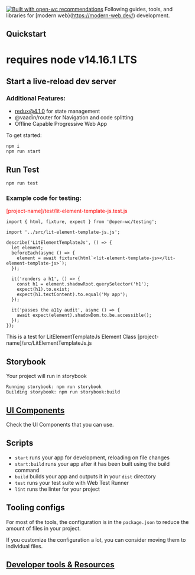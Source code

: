 [![Built with open-wc recommendations](https://img.shields.io/badge/built%20with-open--wc-blue.svg)](https://github.com/open-wc)
Following guides, tools, and libraries for [modern web}(https://modern-web.dev/) development.

## Quickstart
# requires node v14.16.1 LTS
## Start a live-reload dev server

### Additional Features:
- redux@4.1.0 for state management
- @vaadin/router for Navigation and code splitting
- Offline Capable Progressive Web App


To get started:
```
npm i
npm run start
```

## Run Test

```
npm run test
```
### Example code for testing:

<p style="color: red">[project-name]/test/lit-element-template-js.test.js</p>

```
import { html, fixture, expect } from '@open-wc/testing';

import '../src/lit-element-template-js.js';

describe('LitElementTemplateJs', () => {
  let element;
  beforeEach(async () => {
    element = await fixture(html`<lit-element-template-js></lit-element-template-js>`);
  });

  it('renders a h1', () => {
    const h1 = element.shadowRoot.querySelector('h1');
    expect(h1).to.exist;
    expect(h1.textContent).to.equal('My app');
  });

  it('passes the a11y audit', async () => {
    await expect(element).shadowDom.to.be.accessible();
  });
});
```
This is a test for LitElementTemplateJs Element Class [project-name]/src/LitElementTemplateJs.js

## Storybook
Your project will run in storybook
```
Running storybook: npm run storybook
Building storybook: npm run storybook:build
```

## [UI Components](https://vaadin.com/components)
Check the UI Components that you can use.

## Scripts

- `start` runs your app for development, reloading on file changes
- `start:build` runs your app after it has been built using the build command
- `build` builds your app and outputs it in your `dist` directory
- `test` runs your test suite with Web Test Runner
- `lint` runs the linter for your project

## Tooling configs

For most of the tools, the configuration is in the `package.json` to reduce the amount of files in your project.

If you customize the configuration a lot, you can consider moving them to individual files.

## [Developer tools & Resources](https://github.com/Mata101/lit-element-js-template/blob/main/DEVELOPER.md)